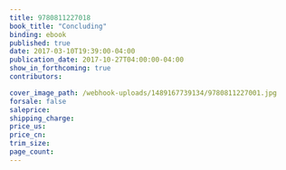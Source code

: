 ```yaml
---
title: 9780811227018
book_title: "Concluding"
binding: ebook
published: true
date: 2017-03-10T19:39:00-04:00
publication_date: 2017-10-27T04:00:00-04:00
show_in_forthcoming: true
contributors:

cover_image_path: /webhook-uploads/1489167739134/9780811227001.jpg
forsale: false
saleprice:
shipping_charge:
price_us:
price_cn:
trim_size:
page_count:
---
```


